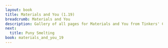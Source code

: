 ```yaml
---
layout: book
title: Materials and You (1.19)
breadcrumb: Materials and You
description: Gallery of all pages for Materials and You from Tinkers' Construct in Minecraft 1.19.2.
next:
  title: Puny Smelting
book: materials_and_you_19
---
```


